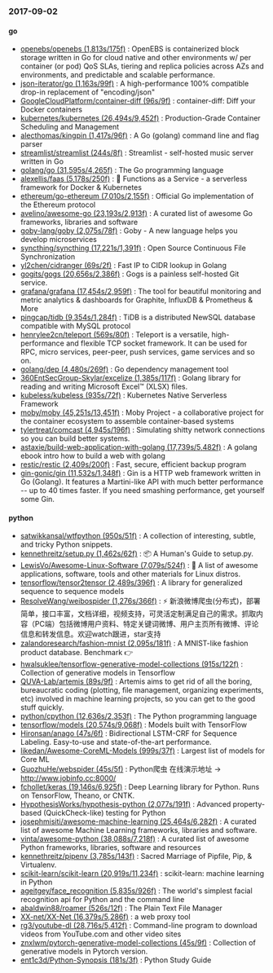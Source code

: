 ### 2017-09-02

#### go
* [openebs/openebs (1,813s/175f)](https://github.com/openebs/openebs) : OpenEBS is containerized block storage written in Go for cloud native and other environments w/ per container (or pod) QoS SLAs, tiering and replica policies across AZs and environments, and predictable and scalable performance.
* [json-iterator/go (1,163s/99f)](https://github.com/json-iterator/go) : A high-performance 100% compatible drop-in replacement of "encoding/json"
* [GoogleCloudPlatform/container-diff (96s/9f)](https://github.com/GoogleCloudPlatform/container-diff) : container-diff: Diff your Docker containers
* [kubernetes/kubernetes (26,494s/9,452f)](https://github.com/kubernetes/kubernetes) : Production-Grade Container Scheduling and Management
* [alecthomas/kingpin (1,417s/96f)](https://github.com/alecthomas/kingpin) : A Go (golang) command line and flag parser
* [streamlist/streamlist (244s/8f)](https://github.com/streamlist/streamlist) : Streamlist - self-hosted music server written in Go
* [golang/go (31,595s/4,265f)](https://github.com/golang/go) : The Go programming language
* [alexellis/faas (5,178s/250f)](https://github.com/alexellis/faas) : 🐳 Functions as a Service - a serverless framework for Docker & Kubernetes
* [ethereum/go-ethereum (7,010s/2,155f)](https://github.com/ethereum/go-ethereum) : Official Go implementation of the Ethereum protocol
* [avelino/awesome-go (23,193s/2,913f)](https://github.com/avelino/awesome-go) : A curated list of awesome Go frameworks, libraries and software
* [goby-lang/goby (2,075s/78f)](https://github.com/goby-lang/goby) : Goby - A new language helps you develop microservices
* [syncthing/syncthing (17,221s/1,391f)](https://github.com/syncthing/syncthing) : Open Source Continuous File Synchronization
* [yl2chen/cidranger (69s/2f)](https://github.com/yl2chen/cidranger) : Fast IP to CIDR lookup in Golang
* [gogits/gogs (20,656s/2,386f)](https://github.com/gogits/gogs) : Gogs is a painless self-hosted Git service.
* [grafana/grafana (17,454s/2,959f)](https://github.com/grafana/grafana) : The tool for beautiful monitoring and metric analytics & dashboards for Graphite, InfluxDB & Prometheus & More
* [pingcap/tidb (9,354s/1,284f)](https://github.com/pingcap/tidb) : TiDB is a distributed NewSQL database compatible with MySQL protocol
* [henrylee2cn/teleport (569s/80f)](https://github.com/henrylee2cn/teleport) : Teleport is a versatile, high-performance and flexible TCP socket framework. It can be used for RPC, micro services, peer-peer, push services, game services and so on.
* [golang/dep (4,480s/269f)](https://github.com/golang/dep) : Go dependency management tool
* [360EntSecGroup-Skylar/excelize (1,385s/117f)](https://github.com/360EntSecGroup-Skylar/excelize) : Golang library for reading and writing Microsoft Excel™ (XLSX) files.
* [kubeless/kubeless (935s/72f)](https://github.com/kubeless/kubeless) : Kubernetes Native Serverless Framework
* [moby/moby (45,251s/13,451f)](https://github.com/moby/moby) : Moby Project - a collaborative project for the container ecosystem to assemble container-based systems
* [tylertreat/comcast (4,945s/196f)](https://github.com/tylertreat/comcast) : Simulating shitty network connections so you can build better systems.
* [astaxie/build-web-application-with-golang (17,739s/5,482f)](https://github.com/astaxie/build-web-application-with-golang) : A golang ebook intro how to build a web with golang
* [restic/restic (2,409s/200f)](https://github.com/restic/restic) : Fast, secure, efficient backup program
* [gin-gonic/gin (11,532s/1,348f)](https://github.com/gin-gonic/gin) : Gin is a HTTP web framework written in Go (Golang). It features a Martini-like API with much better performance -- up to 40 times faster. If you need smashing performance, get yourself some Gin.

#### python
* [satwikkansal/wtfpython (950s/51f)](https://github.com/satwikkansal/wtfpython) : A collection of interesting, subtle, and tricky Python snippets.
* [kennethreitz/setup.py (1,462s/62f)](https://github.com/kennethreitz/setup.py) : 📦 A Human's Guide to setup.py.
* [LewisVo/Awesome-Linux-Software (7,079s/524f)](https://github.com/LewisVo/Awesome-Linux-Software) : 🐧 A list of awesome applications, software, tools and other materials for Linux distros.
* [tensorflow/tensor2tensor (2,489s/396f)](https://github.com/tensorflow/tensor2tensor) : A library for generalized sequence to sequence models
* [ResolveWang/weibospider (1,276s/366f)](https://github.com/ResolveWang/weibospider) : ⚡️ 新浪微博爬虫(分布式)，部署简单，接口丰富，文档详细，视频支持，可灵活定制满足自己的需求。抓取内容（PC端）包括微博用户资料、特定关键词微博、用户主页所有微博、评论信息和转发信息。欢迎watch跟进，star支持
* [zalandoresearch/fashion-mnist (2,095s/181f)](https://github.com/zalandoresearch/fashion-mnist) : A MNIST-like fashion product database. Benchmark 👉
* [hwalsuklee/tensorflow-generative-model-collections (915s/122f)](https://github.com/hwalsuklee/tensorflow-generative-model-collections) : Collection of generative models in Tensorflow
* [QUVA-Lab/artemis (89s/9f)](https://github.com/QUVA-Lab/artemis) : Artemis aims to get rid of all the boring, bureaucratic coding (plotting, file management, organizing experiments, etc) involved in machine learning projects, so you can get to the good stuff quickly.
* [python/cpython (12,636s/2,353f)](https://github.com/python/cpython) : The Python programming language
* [tensorflow/models (20,574s/9,068f)](https://github.com/tensorflow/models) : Models built with TensorFlow
* [Hironsan/anago (47s/6f)](https://github.com/Hironsan/anago) : Bidirectional LSTM-CRF for Sequence Labeling. Easy-to-use and state-of-the-art performance.
* [likedan/Awesome-CoreML-Models (999s/37f)](https://github.com/likedan/Awesome-CoreML-Models) : Largest list of models for Core ML
* [GuozhuHe/webspider (45s/5f)](https://github.com/GuozhuHe/webspider) : Python爬虫 在线演示地址 -> http://www.jobinfo.cc:8000/
* [fchollet/keras (19,146s/6,925f)](https://github.com/fchollet/keras) : Deep Learning library for Python. Runs on TensorFlow, Theano, or CNTK.
* [HypothesisWorks/hypothesis-python (2,077s/191f)](https://github.com/HypothesisWorks/hypothesis-python) : Advanced property-based (QuickCheck-like) testing for Python
* [josephmisiti/awesome-machine-learning (25,464s/6,282f)](https://github.com/josephmisiti/awesome-machine-learning) : A curated list of awesome Machine Learning frameworks, libraries and software.
* [vinta/awesome-python (38,088s/7,218f)](https://github.com/vinta/awesome-python) : A curated list of awesome Python frameworks, libraries, software and resources
* [kennethreitz/pipenv (3,785s/143f)](https://github.com/kennethreitz/pipenv) : Sacred Marriage of Pipfile, Pip, & Virtualenv.
* [scikit-learn/scikit-learn (20,919s/11,234f)](https://github.com/scikit-learn/scikit-learn) : scikit-learn: machine learning in Python
* [ageitgey/face_recognition (5,835s/926f)](https://github.com/ageitgey/face_recognition) : The world's simplest facial recognition api for Python and the command line
* [abaldwin88/roamer (526s/12f)](https://github.com/abaldwin88/roamer) : The Plain Text File Manager
* [XX-net/XX-Net (16,379s/5,286f)](https://github.com/XX-net/XX-Net) : a web proxy tool
* [rg3/youtube-dl (28,716s/5,412f)](https://github.com/rg3/youtube-dl) : Command-line program to download videos from YouTube.com and other video sites
* [znxlwm/pytorch-generative-model-collections (45s/9f)](https://github.com/znxlwm/pytorch-generative-model-collections) : Collection of generative models in Pytorch version.
* [ent1c3d/Python-Synopsis (181s/3f)](https://github.com/ent1c3d/Python-Synopsis) : Python Study Guide
